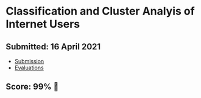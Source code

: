 # Classification and Cluster Analyis of Internet Users

## Submitted: 16 April 2021

- [Submission](full-notebook.ipynb)
- [Evaluations](evaluations.pdf)

## Score: 99% 🚀
